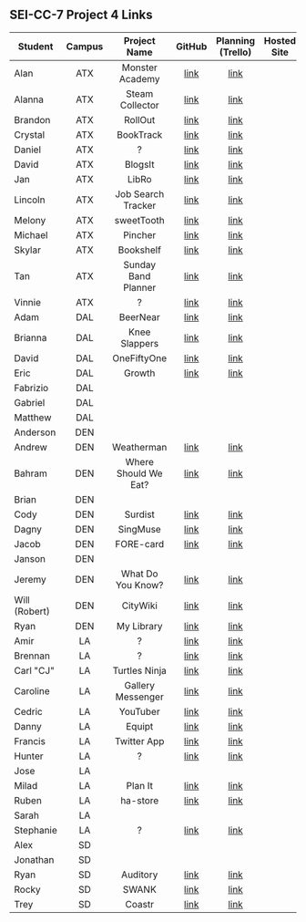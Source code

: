 ## SEI-CC-7 Project 4 Links 

| Student | Campus | Project Name | GitHub | Planning (Trello) | Hosted Site |
|---|:---:|:---:|:---:|:---:|:---:|
| Alan | ATX | Monster Academy | [link](https://github.com/acmccracken/monster-academy) | [link](https://trello.com/b/ToJAQuaT/monster-academy) |  |
| Alanna | ATX | Steam Collector | [link](https://github.com/celentanoad/steam-collector) | [link](https://trello.com/b/qPsezBwh/steam-collector) |  |
| Brandon | ATX | RollOut | [link](https://github.com/bcarteratx/RollOut) | [link](https://trello.com/b/PomVEGpQ/project-4-rollout) |  |
| Crystal | ATX | BookTrack | [link](https://github.com/crystallynnv/booktrack) | [link](https://trello.com/b/PlpP16sB/booktrack) |  |
| Daniel | ATX | ? | [link](https://github.com/90dandan/Project4) | [link](https://trello.com/b/zBQaprxH/project-4) |  |
| David | ATX | BlogsIt | [link](https://github.com/DavidStinson/davidBlogsIt) | [link](https://trello.com/b/cwVj9rSX/davidblogsit) |  |
| Jan | ATX | LibRo | [link](https://github.com/jlee8020/LibRo) | [link](https://trello.com/b/JBmPqtiZ/mern-stack-project-4) |  |
| Lincoln | ATX | Job Search Tracker | [link](https://github.com/lincolnyouree/Job-Search-Tracker) | [link](https://trello.com/b/o0FYqJuq/job-search-tracker-react) |  |
| Melony | ATX | sweetTooth | [link](https://github.com/msegnit/sweet-tooth) | [link](https://trello.com/b/Z8BmcBIJ/sweettooth) |  |
| Michael | ATX | Pincher | [link](https://github.com/mlackey9601/pincher) | [link](https://trello.com/b/g6V7Aji2/pincher) |  |
| Skylar | ATX | Bookshelf | [link](https://github.com/skylarw19/bookshelf) | [link](https://trello.com/b/UDVb2SI0/bookshelf-react) |  |
| Tan | ATX | Sunday Band Planner | [link](https://github.com/zeroxposur18/sunday-band-planner-MERN) | [link](https://trello.com/b/epkg7Xfx/sunday-band-planner-mern) |  |
| Vinnie | ATX | ? | [link](https://github.com/vin23-dev/ga-capstone-project) | [link](https://trello.com/b/c8fqExLw/ga-capstone-project) |  |
| Adam | DAL | BeerNear | [link](https://github.com/azebolsky/BeerNear) | [link](https://trello.com/b/o1qq4eoE/beernear) |  |
| Brianna | DAL | Knee Slappers | [link](https://github.com/bnfisher4/kneeslappers) | [link](https://trello.com/b/6K5anC8v/project-4-kneeslappers) |  |
| David | DAL | OneFiftyOne | [link](https://github.com/fastlane27/onefiftyone) | [link](https://trello.com/b/WvLJlvg5/prjocet-4) |  |
| Eric | DAL | Growth | [link](https://github.com/ericjames3681/Growth) | [link](https://trello.com/b/sPZ6IyXL/growth) |  |
| Fabrizio | DAL |  |  |  |  |
| Gabriel | DAL |  |  |  |  |
| Matthew | DAL |  |  |  |  |
| Anderson | DEN |  |  |  |  |
| Andrew | DEN | Weatherman | [link](https://github.com/aclark13861/Weatherman) | [link](https://trello.com/b/WvLJlvg5/prjocet-4) |  |
| Bahram | DEN | Where Should We Eat? | [link](https://github.com/movlan/Where-Should-We-Eat) | [link](https://trello.com/b/HqDPXDZA/where-should-we-eat) |  |
| Brian | DEN |  |  |  |  |
| Cody | DEN | Surdist | [link](https://github.com/CodyLHart/surdist) | [link](https://trello.com/b/OFLgoY3S/surdist-website) |  |
| Dagny | DEN | SingMuse | [link](https://github.com/DagnyJay/SingMuse) | [link](https://trello.com/b/x5quFuzx/capstone-project-singmuse) |  |
| Jacob | DEN | FORE-card | [link](https://github.com/LaunchPad90/FORE-card) | [link](https://trello.com/b/aQziq4Gr/fore-card) |  |
| Janson | DEN |  |  |  |  |
| Jeremy | DEN | What Do You Know? | [link](https://github.com/TheJoo44/what-do-you-know) | [link](https://trello.com/b/YQ9poumC/what-do-you-know) |  |
| Will (Robert) | DEN | CityWiki | [link](https://github.com/rjohnson0707/CityWiki) | [link](https://trello.com/b/6lrR9dYn/citywiki) |  |
| Ryan | DEN | My Library | [link](https://github.com/Ryan-Finch/My-Library) | [link](https://trello.com/b/ROb5V7j8/my-library) |  |
| Amir | LA | ? | [link](https://github.com/Amir9499-99/MERN-Stack) | [link](https://trello.com/b/dmdzpdsz/project-4) |  |
| Brennan | LA | ? | [link](https://github.com/Chariot7/project4) | [link](https://www.notion.so/6d238284088f4534a86fccbadc0ab036?v=97c69cdc1c3448db85c2bf5326475c9b) |  |
| Carl "CJ" | LA | Turtles Ninja | [link](https://github.com/cjstokes91/turtles-ninja) | [link](https://trello.com/b/4atzQ8nU/project-4-react) |  |
| Caroline | LA | Gallery Messenger | [link](https://github.com/H-b8/gallery-messanger) | [link](https://www.notion.so/PROJECT-4-200bd976158644b5879e5cd1a1542d51) |  |
| Cedric | LA | YouTuber | [link](https://github.com/ccrisolo/youtuber) | [link](https://trello.com/b/XTpCyKLy/sei-project-4) |  |
| Danny | LA | Equipt | [link](https://github.com/chasmad/equipt) | [link](https://trello.com/b/FWdmXH4L/equipt) |  |
| Francis | LA | Twitter App | [link](https://github.com/francismel/Final_Project) | [link](https://trello.com/b/dBGOJnwE/twitter-app) |  |
| Hunter | LA | ? | [link](https://github.com/Hunner4D/GA-SEI-PROJECT-4) | [link](https://trello.com/b/xGy9nZmF/project-4-hunter-h-la) |  |
| Jose | LA |  |  |  |  |
| Milad | LA | Plan It | [link](https://github.com/MiladMalakooti/project4-plan-it) | [link](https://trello.com/b/DjqQBDgQ/plan-it) |  |
| Ruben | LA | ha-store | [link](https://github.com/R101010/hastore) | [link](https://trello.com/b/PkbaSOmr/ha-store) |  |
| Sarah | LA |  |  |  |  |
| Stephanie | LA | ? | [link](https://github.com/skimalee/project-four) | [link](https://trello.com/b/CgNPrOMf/project-four) |  |
| Alex | SD |  |  |  |  |
| Jonathan | SD |  |  |  |  |
| Ryan | SD | Auditory | [link](https://github.com/RyanBranco/auditory) | [link](https://trello.com/b/CsPW09KW/project-4-planning) |  |
| Rocky | SD | SWANK | [link](https://github.com/rockyliwanag/SWANK) | [link](https://trello.com/b/h4vipuzi/swank) |  |
| Trey | SD | Coastr | [link](https://github.com/tshuldberg/Coastr) | [link](https://trello.com/b/etiUwGFi/coastr) |  |
